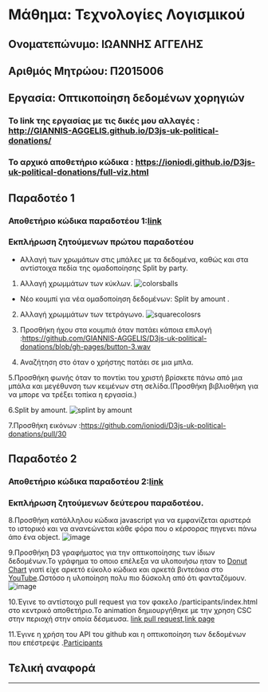 # Μάθημα: Τεχνολογίες Λογισμικού

## Ονοματεπώνυμο: ΙΩΑΝΝΗΣ ΑΓΓΕΛΗΣ
## Αριθμός Μητρώου: Π2015006

## Εργασία: Οπτικοποίηση δεδομένων χορηγιών 
### Το link της εργασίας με τις δικές μου αλλαγές : http://GIANNIS-AGGELIS.github.io/D3js-uk-political-donations/
### Το αρχικό αποθετήριο κώδικα : https://ioniodi.github.io/D3js-uk-political-donations/full-viz.html

## Παραδοτέο 1

### Αποθετήριο κώδικα παραδοτέου 1:[link](https://github.com/GIANNIS-AGGELIS/D3js-uk-political-donations/tree/paradoteo1)

### Εκπλήρωση ζητούμενων πρώτου παραδοτέου

* Αλλαγή των χρωμάτων στις μπάλες με τα δεδομένα, καθώς και στα αντίστοιχα πεδία της ομαδοποίησης Split by party.

1. Αλλαγή χρωμμάτων των κύκλων.
![colorsballs](https://user-images.githubusercontent.com/22667836/37415544-5be698f0-27b4-11e8-8e61-e30ecdf27c38.png)
* Νέο κουμπί για νέα ομαδοποίηση δεδομένων: Split by amount .

2. Αλλαγή χρωμμάτων των τετράγωνο.
![squarecolosrs](https://user-images.githubusercontent.com/22667836/37415545-5c0ae7d2-27b4-11e8-8e8a-17436cdb2e5d.png)
3. Προσθήκη ήχου στα κουμπιά όταν πατάει κάποια επιλογή :https://github.com/GIANNIS-AGGELIS/D3js-uk-political-donations/blob/gh-pages/button-3.wav

4. Αναζήτηση στο όταν ο χρήστης πατάει σε μια μπλα.

5.Προσθήκη φωνής όταν το ποντίκι του χριστή βρίσκετε πάνω από μια μπάλα και μεγέθυνση των κειμένων στη σελίδα.(Προσθήκη βιβλιοθήκη για να μπορε να τρέξει τοπίκα η εργασία.)

6.Split by amount.
![splint by amount](https://user-images.githubusercontent.com/22667836/37417296-911903f6-27b8-11e8-8fcd-39da25c86b5b.png)


7.Προσθήκη εικόνων :https://github.com/ioniodi/D3js-uk-political-donations/pull/30

## Παραδοτέο 2

### Αποθετήριο κώδικα παραδοτέου 2:[link](https://github.com/GIANNIS-AGGELIS/D3js-uk-political-donations/tree/paradoteo2)

### Εκπλήρωση ζητούμενων δεύτερου παραδοτέου.

8.Προσθήκη κατάλληλου κώδικα javascript για να εμφανίζεται αριστερά το ιστορικό και να ανανεώνεται κάθε φόρα που ο κέρσορας πηγενει πάνω άπο ένα object.
![image](https://user-images.githubusercontent.com/22667836/39727239-999b3112-525a-11e8-96a9-bfaceca8caed.png)

9.Προσθήκη D3 γραφήματος για την οπτικοποίησης των ίδιων δεδομένων.Το γράφημα το οποιο επέλεξα να υλοποιήσω ηταν το [Donut Chart](https://bl.ocks.org/mbostock/3887193) γιατί είχε αρκετό εύκολο κώδικα και αρκετά βιντεάκια στο [YouTube](https://www.youtube.com/watch?v=kK5kKA-0PUQ&t=600s).Ωστόσο η υλοποίηση πολυ πιο δύσκολη από ότι φανταζόμουν.
![image](https://user-images.githubusercontent.com/22667836/39727491-8ec5fe10-525b-11e8-869e-b9d6b5a78cd7.png)

10.Έγινε το αντίστοιχο pull request για τον φακελο /participants/index.html στο κεντρικό αποθετήριο.Το animation δημιουργήθηκε με την χρηση CSC στην περιοχή στην οποία δέσμευσα.
[link pull request](https://github.com/ioniodi/D3js-uk-political-donations/pull/269),[link page](https://ioniodi.github.io/D3js-uk-political-donations/participants/index.html)

11.Έγινε η χρήση του API του github και η οπτικοποίηση των δεδομένων που επέστρεψε .[Participants](https://giannis-aggelis.github.io/D3js-uk-political-donations/API/index.html)

## Τελική αναφορά
----
